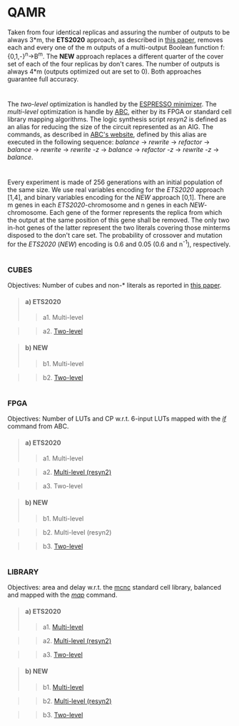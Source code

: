 # QAMR

Taken from four identical replicas and assuring the number of outputs to be always 3\*m, the **ETS2020** approach, as described in [this paper](https://ieeexplore.ieee.org/stamp/stamp.jsp?tp=&arnumber=9131574), removes each and every one of the m outputs of a multi-output Boolean function f:{0,1,-}<sup>n</sup>&rarr;B<sup>m</sup>. The **NEW** approach replaces a different quarter of the cover set of each of the four replicas by don't cares. The number of outputs is always 4\*m (outputs optimized out are set to 0). Both approaches guarantee full accuracy.
# 
The *two-level* optimization is handled by the [ESPRESSO minimizer](http://web.eecs.umich.edu/~ksewell/espresso/). The *multi-level* optimization is handle by [ABC](https://github.com/berkeley-abc/abc), either by its FPGA or standard cell library mapping algorithms. The logic synthesis script *resyn2* is defined as an alias for reducing the size of the circuit represented as an AIG. The commands, as described in [ABC's website](https://people.eecs.berkeley.edu/~alanmi/abc/abc.htm#_Toc179291836), defined by this alias are executed in the following sequence: *balance* &rarr; *rewrite* &rarr; *refactor* &rarr; *balance* &rarr; *rewrite* &rarr; *rewrite -z* &rarr; *balance* &rarr; *refactor -z* &rarr; *rewrite -z* &rarr; *balance*.
# 
Every experiment is made of 256 generations with an initial population of the same size. We use real variables encoding for the *ETS2020* approach [1,4], and binary variables encoding for the *NEW* approach [0,1]. There are m genes in each *ETS2020*-chromosome and n genes in each *NEW*-chromosome. Each gene of the former represents the replica from which the output at the same position of this gene shall be removed. The only two in-hot genes of the latter represent the two literals covering those minterms disposed to the don't care set. The probability of crossover and mutation for the *ETS2020* (*NEW*) encoding is 0.6 and 0.05 (0.6 and n<sup>-1</sup>), respectively.
# 
### CUBES
Objectives: Number of cubes and non-* literals as reported in [this paper](https://ieeexplore.ieee.org/stamp/stamp.jsp?tp=&arnumber=8587768).

>#### a) ETS2020
>> a1. Multi-level

>> a2. [Two-level](https://github.com/ETS2020/QAMR/tree/master/Results_CUBES/ETS2020/Results_TWOLEVELS)

>#### b) NEW
>> b1. Multi-level

>> b2. [Two-level](https://github.com/ETS2020/QAMR/tree/master/Results_CUBES/NEW/Results_TWOLEVELS)

# 
### FPGA
Objectives: Number of LUTs and CP w.r.t. 6-input LUTs mapped with the [*if*](https://people.eecs.berkeley.edu/~alanmi/publications/2007/fpga07_fast.pdf) command from ABC.

>#### a) ETS2020
>> a1. Multi-level

>> a2. [Multi-level (resyn2)](https://github.com/ETS2020/QAMR/tree/master/Results_FPGA/ETS2020/Results_resyn2)

>> a3. Two-level

>#### b) NEW
>> b1. Multi-level

>> b2. Multi-level (resyn2)

>> b3. [Two-level](https://github.com/ETS2020/QAMR/tree/master/Results_FPGA/NEW/Results_TWOLEVELS)

# 
### LIBRARY
Objectives: area and delay w.r.t. the [mcnc](http://www.ecs.umass.edu/ece/labs/vlsicad/ece667/links/mcnc.genlib) standard cell library, balanced and mapped with the [*map*](https://people.eecs.berkeley.edu/~alanmi/abc/abc.htm#_Toc179291840) command.

>#### a) ETS2020
>> a1. [Multi-level](https://github.com/ETS2020/QAMR/tree/master/Results_LIBRARY/ETS2020/Results_MULTILEVEL)

>> a2. [Multi-level (resyn2)](https://github.com/ETS2020/QAMR/tree/master/Results_LIBRARY/ETS2020/Results_resyn2)

>> a3. [Two-level](https://github.com/ETS2020/QAMR/tree/master/Results_LIBRARY/ETS2020/Results_TWOLEVELS)

>#### b) NEW
>> b1. [Multi-level](https://github.com/ETS2020/QAMR/tree/master/Results_LIBRARY/NEW/Results_MULTILEVEL)

>> b2. [Multi-level (resyn2)](https://github.com/ETS2020/QAMR/tree/master/Results_LIBRARY/NEW/Results_resyn2)

>> b3. [Two-level](https://github.com/ETS2020/QAMR/tree/master/Results_LIBRARY/NEW/Results_TWOLEVELS)

<!--```bash
pip install foobar
```-->
